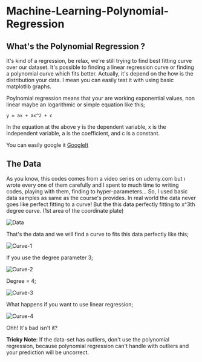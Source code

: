 # Machine-Learning-Polynomial-Regression

## What's the Polynomial Regression ? 

It's kind of a regression, be relax, we're still trying to find best fitting curve over our dataset. It's possible to finding a linear regression curve or finding a polynomial curve which fits better. Actually, it's depend on the how is the distribution your data. I mean you can easily test it with using basic matplotlib graphs. 

Poylnomial regression means that your are working exponential values, non linear maybe an logarithmic or simple equation like this;

``` y = ax + ax^2 + c ```

In the equation at the above y is the dependent variable, x is the independent variable, a is the coefficient, and c is a constant.

You can easily google it [GoogleIt](https://www.google.com.tr/search?client=opera&hs=V7v&sxsrf=ACYBGNSKF4vsYcztdkCtzg1AgRbzvkxSZQ%3A1574367384108&ei=mPDWXculBu6l1fAPxd2V0AU&q=what+is+the+polynomial+regression&oq=what+is+the+polynomial+regression&gs_l=psy-ab.3..0i22i30l10.239586.247216..247437...1.3..0.295.6679.0j17j16......0....1..gws-wiz.......0i71j35i39j0j0i131j35i39i19j0i67j0i131i67j0i203j0i22i10i30j0i19j0i22i30i19j0i13i30i19.O-Fgf1M1Oho&ved=0ahUKEwjL0bPFj_zlAhXuUhUIHcVuBVoQ4dUDCAo&uact=5)

## The Data
As you know, this codes comes from a video series on udemy.com but ı wrote every one of them carefully and I spent to much time to writing codes, playing with them, finding to hyper-parameters... 
So, I used basic data samples as same as the course's provides. In real world the data never goes like perfect fitting to a curve! But the this data perfectly fitting to x^3th degree curve. (1st area of the coordinate plate)

![Data](https://github.com/OmerFarukTekgozoglu/Machine-Learning-Polynomial-Regression/blob/master/Photos/DataSetScatterPlot.png?raw=True)

That's the data and we will find a curve to fits this data perfectly like this;

![Curve-1](https://github.com/OmerFarukTekgozoglu/Machine-Learning-Polynomial-Regression/blob/master/Photos/PolynomialRegressionResult.png?raw=True)

If you use the degree parameter 3;

![Curve-2](https://github.com/OmerFarukTekgozoglu/Machine-Learning-Polynomial-Regression/blob/master/Photos/PolynomialRegressionDegree3.png?raw=True)

Degree = 4;

![Curve-3](https://github.com/OmerFarukTekgozoglu/Machine-Learning-Polynomial-Regression/blob/master/Photos/PolynomialRegressionDegree4.png?raw=True)


What happens if you want to use linear regression;

![Curve-4](https://github.com/OmerFarukTekgozoglu/Machine-Learning-Polynomial-Regression/blob/master/Photos/linearRegressionResult.png?raw=True)


Ohh! It's bad isn't it? 

**Tricky Note**: If the data-set has outliers, don't use the polynomial regression, because polynomial regression can't handle with outliers and your prediction will be uncorrect. 
